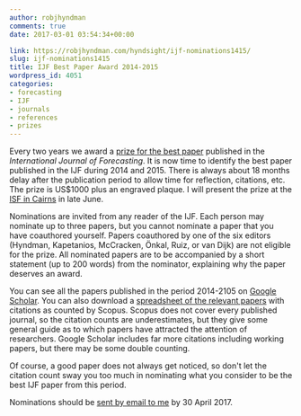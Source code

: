 ```yaml
---
author: robjhyndman
comments: true
date: 2017-03-01 03:54:34+00:00

link: https://robjhyndman.com/hyndsight/ijf-nominations1415/
slug: ijf-nominations1415
title: IJF Best Paper Award 2014-2015
wordpress_id: 4051
categories:
- forecasting
- IJF
- journals
- references
- prizes
---
```


Every two years we award a [prize for the best paper](http://ijf.forecasters.org/awards/) published in the _International Journal of Forecasting_. It is now time to identify the best paper published in the IJF during 2014 and 2015. There is always about 18 months delay after the publication period to allow time for reflection, citations, etc. The prize is US$1000 plus an engraved plaque. I will present the prize at the [ISF in Cairns](http://forecasters.org/isf) in late June.

Nominations are invited from any reader of the IJF. Each person may nominate up to three papers, but you cannot nominate a paper that you have coauthored yourself. Papers coauthored by one of the six editors (Hyndman, Kapetanios, McCracken, Önkal, Ruiz, or van Dijk) are not eligible for the prize. All nominated papers are to be accompanied by a short statement (up to 200 words) from the nominator, explaining why the paper deserves an award.

You can see all the papers published in the period 2014-2105 on [Google Scholar](https://scholar.google.com.au/scholar?as_q=&as_publication=International+Journal+of+Forecasting&as_ylo=2014&as_yhi=2015). You can also download a [spreadsheet of the relevant papers](https://drive.google.com/file/d/0B4rHhz_bQTXIMksyMjZLc3NpcEU/view?usp=sharing) with citations as counted by Scopus. Scopus does not cover every published journal, so the citation counts are underestimates, but they give some general guide as to which papers have attracted the attention of researchers. Google Scholar includes far more citations including working papers, but there may be some double counting.

Of course, a good paper does not always get noticed, so don't let the citation count sway you too much in nominating what you consider to be the best IJF paper from this period.

Nominations should be <a href="mailto:ijf@forecasters.org?Subject=Nomination for best IJF paper 2014-2015">sent by email to me</a> by 30 April 2017.
